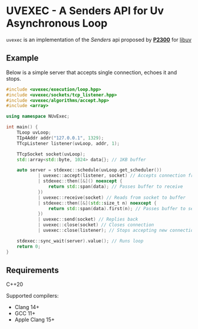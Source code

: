 # UVEXEC - A Senders API for Uv Asynchronous Loop

`uvexec` is an implementation of the _Senders_ api proposed by [**P2300**](http://wg21.link/p2300) for [libuv](https://github.com/libuv/libuv)

## Example

Below is a simple server that accepts single connection, echoes it and stops.

```c++
#include <uvexec/execution/loop.hpp>
#include <uvexec/sockets/tcp_listener.hpp>
#include <uvexec/algorithms/accept.hpp>
#include <array>

using namespace NUvExec;

int main() {
    TLoop uvLoop;
    TIp4Addr addr("127.0.0.1", 1329);
    TTcpListener listener(uvLoop, addr, 1);

    TTcpSocket socket(uvLoop);
    std::array<std::byte, 1024> data{}; // 1KB buffer

    auto server = stdexec::schedule(uvLoop.get_scheduler())
            | uvexec::accept(listener, socket) // Accepts connection from listener
            | stdexec::then([&]() noexcept {
                return std::span(data); // Passes buffer to receive
            })
            | uvexec::receive(socket) // Reads from socket to buffer
            | stdexec::then([&](std::size_t n) noexcept {
                return std::span(data).first(n); // Passes buffer to send
            })
            | uvexec::send(socket) // Replies back
            | uvexec::close(socket) // Closes connection
            | uvexec::close(listener); // Stops accepting new connection

    stdexec::sync_wait(server).value(); // Runs loop
    return 0;
}
```

## Requirements

C++20

Supported compilers:
- Clang 14+
- GCC 11+
- Apple Clang 15+
